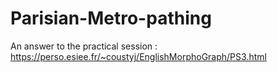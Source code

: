 # Parisian-Metro-pathing
An answer to the practical session : https://perso.esiee.fr/~coustyj/EnglishMorphoGraph/PS3.html
